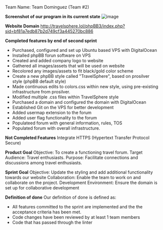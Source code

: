 Team Name: Team Dominguez (Team #2)

**Screenshot of our program in its current state**
![image](https://github.com/ethedge/1TravelSphere/assets/158501435/f0fb891b-355f-43e3-9511-aa99f748b877)


**Website Domain**
http://travelsphere.lol/phpBB3/index.php?sid=bf81a7edb87b2d749cf3a445270bc886

**Completed features by end of second sprint**
- Purchased, configured and set up Ubuntu based VPS with DigitalOcean
- Installed phpBB forun software on VPS
- Created and added company logo to website
- Gathered all images/assets that will be used on website
- Recolored any images/assets to fit black/gold color scheme
- Create a new phpBB style called "TravelSphere", based on prosilver style (phpBB default style)
- Made continuous edits to colors.css within new style, using pre-existing infrastructure from prosilver.
- Modified multiple .css files within TravelSphere style
- Purchased a domain and configured the domain with DigitalOcean
- Established Git on the VPS for better development
- Added usermap extension to the forum
- Added user flag functionality to the forum
- Populateed forum with general information, rules, TOS
- Populated forum with overall infrastructure.

**Not Completed Features**
Integrate HTTPS (Hypertext Transfer Protocol Secure)

**Product Goal**
Objective: To create a functioning travel forum.
Target Audience: Travel enthusiasts.
Purpose: Facilitate connections and discussions among travel enthusiasts.

**Sprint Goal**
Objective: Update the styling and add additional functionality towards our website
Collaboration: Enable the team to work on and collaborate on the project.
Development Environment: Ensure the domain is set up for collaborative development

**Definition of done**
Our definition of done is defined as:
- All features committed to the sprint are implemented and the the acceptance criteria has been met. 
- Code changes have been reviewed by at least 1  team members
- Code that has passed through the linter
